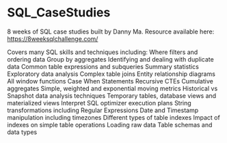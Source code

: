 # SQL_CaseStudies

8 weeks of SQL case studies built by Danny Ma. Resource available here: https://8weeksqlchallenge.com/

Covers many SQL skills and techniques including:
Where filters and ordering data
Group by aggregates
Identifying and dealing with duplicate data
Common table expressions and subqueries
Summary statistics
Exploratory data analysis
Complex table joins
Entity relationship diagrams
All window functions
Case When Statements
Recursive CTEs
Cumulative aggregates
Simple, weighted and exponential moving metrics
Historical vs Snapshot data analysis techniques
Temporary tables, database views and materialized views
Interpret SQL optimizer execution plans
String transformations including Regular Expressions
Date and Timestamp manipulation including timezones
Different types of table indexes
Impact of indexes on simple table operations
Loading raw data
Table schemas and data types
